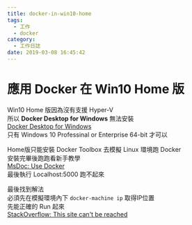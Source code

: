 ```yaml
---
title: docker-in-win10-home
tags:
  - 工作
  - docker
category:
  - 工作日誌
date: 2019-03-08 16:45:42
---
```

# 應用 Docker 在 Win10 Home 版 #

Win10 Home 版因為沒有支援 Hyper-V  
所以 **Docker Desktop for Windows** 無法安裝  
[Docker Desktop for Windows](https://hub.docker.com/editions/community/docker-ce-desktop-windows)  
只有 Windows 10 Professinal or Enterprise 64-bit 才可以  

Home版只能安裝 Docker Toolbox 去模擬 Linux 環境跑 Docker  
安裝完畢後跑跑看新手教學  
[MsDoc: Use Docker](https://docs.microsoft.com/zh-tw/dotnet/core/docker/building-net-docker-images)  
最後執行 Localhost:5000 跑不起來  

最後找到解法  
必須先在模擬環境內下 `docker-machine ip` 取得IP位置  
先能正確的 Run 起來  
[StackOverflow: This site can't be reached](https://stackoverflow.com/a/44116869/5760789)
